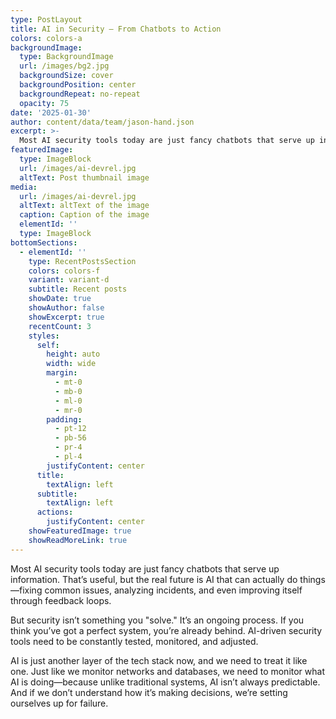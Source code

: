 ```yaml
---
type: PostLayout
title: AI in Security – From Chatbots to Action
colors: colors-a
backgroundImage:
  type: BackgroundImage
  url: /images/bg2.jpg
  backgroundSize: cover
  backgroundPosition: center
  backgroundRepeat: no-repeat
  opacity: 75
date: '2025-01-30'
author: content/data/team/jason-hand.json
excerpt: >-
  Most AI security tools today are just fancy chatbots that serve up information. That’s useful, but the real future is AI that can actually do things—fixing common issues, analyzing incidents, and even improving itself through feedback loops.
featuredImage:
  type: ImageBlock
  url: /images/ai-devrel.jpg
  altText: Post thumbnail image
media:
  url: /images/ai-devrel.jpg
  altText: altText of the image
  caption: Caption of the image
  elementId: ''
  type: ImageBlock
bottomSections:
  - elementId: ''
    type: RecentPostsSection
    colors: colors-f
    variant: variant-d
    subtitle: Recent posts
    showDate: true
    showAuthor: false
    showExcerpt: true
    recentCount: 3
    styles:
      self:
        height: auto
        width: wide
        margin:
          - mt-0
          - mb-0
          - ml-0
          - mr-0
        padding:
          - pt-12
          - pb-56
          - pr-4
          - pl-4
        justifyContent: center
      title:
        textAlign: left
      subtitle:
        textAlign: left
      actions:
        justifyContent: center
    showFeaturedImage: true
    showReadMoreLink: true
---
```


Most AI security tools today are just fancy chatbots that serve up information. That’s useful, but the real future is AI that can actually do things—fixing common issues, analyzing incidents, and even improving itself through feedback loops.

But security isn’t something you "solve." It’s an ongoing process. If you think you’ve got a perfect system, you’re already behind. AI-driven security tools need to be constantly tested, monitored, and adjusted.

AI is just another layer of the tech stack now, and we need to treat it like one. Just like we monitor networks and databases, we need to monitor what AI is doing—because unlike traditional systems, AI isn’t always predictable. And if we don’t understand how it’s making decisions, we’re setting ourselves up for failure.
